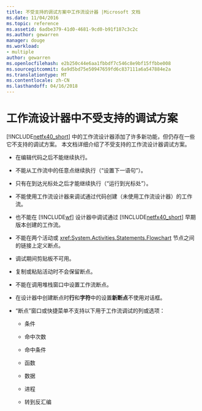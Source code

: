 ```yaml
---
title: 不受支持的调试方案中工作流设计器 |Microsoft 文档
ms.date: 11/04/2016
ms.topic: reference
ms.assetid: 6adbe379-41d0-4681-9cd0-b91f187c3c2c
ms.author: gewarren
manager: douge
ms.workload:
- multiple
author: gewarren
ms.openlocfilehash: e2b250c44e6aa1fbbdf7c546c8e9bf15ffbbe008
ms.sourcegitcommit: 6a9d5bd75e50947659fd6c837111a6a547884e2a
ms.translationtype: MT
ms.contentlocale: zh-CN
ms.lasthandoff: 04/16/2018
---
```

# <a name="unsupported-debugging-scenarios-in-the-workflow-designer"></a>工作流设计器中不受支持的调试方案
[!INCLUDE[netfx40_short](../workflow-designer/includes/netfx40_short_md.md)] 中的工作流设计器添加了许多新功能，但仍存在一些它不支持的调试方案。 本文档详细介绍了不受支持的工作流设计器调试方案。  
  
-   在编辑代码之后不能继续执行。  
  
-   不能从工作流中的任意点继续执行（“设置下一语句”）。  
  
-   只有在到达光标处之后才能继续执行（“运行到光标处”）。  
  
-   不能使用工作流设计器来调试通过代码创建（未使用工作流设计器）的工作流。  
  
-   也不能在 [!INCLUDE[wf](../workflow-designer/includes/wf_md.md)] 设计器中调试通过 [!INCLUDE[netfx40_short](../workflow-designer/includes/netfx40_short_md.md)] 早期版本创建的工作流。  
  
-   不能在两个活动或 <xref:System.Activities.Statements.Flowchart> 节点之间的链接上定义断点。  
  
-   调试期间剪贴板不可用。  
  
-   复制或粘贴活动时不会保留断点。  
  
-   不能在调用堆栈窗口中设置工作流断点。  
  
-   在设计器中创建断点时**行**和**字符**中的设置**新断点**不使用对话框。  
  
-   “断点”窗口或快捷菜单不支持以下用于工作流调试的列或选项：  
  
    -   条件  
  
    -   命中次数  
  
    -   命中条件  
  
    -   函数  
  
    -   数据  
  
    -   进程  
  
    -   转到反汇编